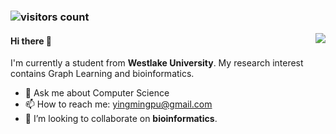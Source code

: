 ### ![visitors count](https://visitors-by-url-pls-dont-use-this-in-your-repo.vercel.app/`Dandelionym`-github-readme)

<img align="right" src="https://github-readme-stats.vercel.app/api?username=Dandelionym&show_icons=true&icon_color=CE1D2D&text_color=24292e&bg_color=ffffff&hide_title=true" />

#### Hi there 👋
I'm currently a student from **Westlake University**.
My research interest contains Graph Learning and bioinformatics.

- 💬 Ask me about Computer Science
- 📫 How to reach me: yingmingpu@gmail.com
- 👯 I’m looking to collaborate on **bioinformatics**.


<!--
**Dandelionym/Dandelionym** is a ✨ _special_ ✨ repository because its `README.md` (this file) appears on your GitHub profile.

Here are some ideas to get you started:

- 🔭 I’m currently working on ...
- 🌱 I’m currently learning ...
- 👯 I’m looking to collaborate on ...
- 🤔 I’m looking for help with ...
- 💬 Ask me about ...
- 📫 How to reach me: ...
- 😄 Pronouns: ...
- ⚡ Fun fact: ...
-->
